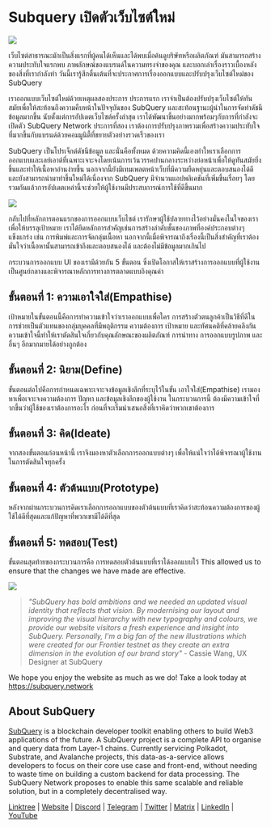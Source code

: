 # Subquery เปิดตัวเว็บไซต์ใหม่

![](https://miro.medium.com/max/1400/0*AnB_ILxq6i0kKz2Y)

เว็บไซต์สาธารณะมักเป็นสิ่งแรกที่ผู้คนได้เห็นและได้พบเมื่อค้นดูบริษัทหรือผลิตภัณฑ์ มันสามารถสร้างความประทับใจแรกพบ ภาพลักษณ์ของแบรนด์ในความทรงจำของคุณ และบอกเล่าเรื่องราวเบื้องหลังของสิ่งที่เรากำลังทำ วันนี้เรารู้สึกตื่นเต้นที่จะประกาศการเรื่องออกแบบและปรับปรุงเว็บไซต์ใหม่ของ SubQuery

เราออกแบบเว็บไซต์ใหม่ด้วยเหตุผลสองประการ ประการแรก เราจำเป็นต้องปรับปรุงเว็บไซต์ให้ทันสมัยเพื่อให้สะท้อนถึงความคืบหน้าในปัจจุบันของ SubQuery และสะท้อนฐานะผู้นำในการจัดทำดัชนีข้อมูลมากขึ้น นับตั้งแต่การอัปเดตเว็บไซต์ครั้งล่าสุด เราได้พัฒนาขึ้นอย่างมากพร้อมๆกับการที่กำลังจะเปิดตัว SubQuery Network ประการที่สอง เราต้องการปรับปรุงภาพรวมเพื่อสร้างความประทับใจที่มากขึ้นกับแบรนด์ด้วยคอมมูนิตี้ที่ขยายตัวอย่างรวดเร็วของเรา

SubQuery เป็นโปรเจ็กต์ดัชนีข้อมูล และนั่นคือทั้งหมด ด้วยความคิดนี้เองทำใหเราเลือกการออกแบบและเลย์เอาต์ที่เฉพาะเจาะจงโดยเน้นการเว้นวรรคปานกลางระหว่างย่อหน้าเพื่อให้ดูทันสมัยยิ่งขึ้นและทำให้เนื้อหาอ่านง่ายขึ้น นอกจากนี้ยังมีเทมเพลตหน้าเว็บที่มีความยืดหยุ่นและตอบสนองได้ดีและยังสามารถนำมาทำขึ้นใหม่ได้เนื่องจาก SubQuery มีจำนวนแอปพลิเคชันที่เพิ่มขึ้นเรื่อยๆ โดยรวมกันแล้วการอัปเดตเหล่านี้จะช่วยให้ผู้ใช้งานมีประสบการณ์การใช้ที่ดีขึ้นมาก

![](https://miro.medium.com/max/1400/1*rqmuhuC5rdV7sZN2AwokZQ.png)

กลับไปที่หลักการตอนแรกของการออกแบบเว็บไซต์ เรารักษาผู้ใช้ปลายทางไว้อย่างมั่นคงในใจของเรา เพื่อให้บรรลุเป้าหมาย เราได้ยึดหลักการสำคัญเช่นการสร้างลำดับชั้นของภาพที่องค์ประกอบต่างๆแข็งแกร่ง เช่น การพิมพ์และการจัดกลุ่มเนื้อหา นอกจากนี้เมื่อพิจารณาถึงเรื่องนี้เป็นสิ่งสำคัญที่เราต้องมั่นใจว่าเนื้อหานั้นสามารถเข้าถึงและตอบสนองได้ และต้องไม่มีข้อมูลมากเกินไป

กระบวนการออกแบบ UI ของเรามีด้วยกัน 5 ขั้นตอน ซึ่งเปิดโอกาสให้เราสร้างการออกแบบที่ผู้ใช้งานเป็นศูนย์กลางและพิจารณาหลักการทางการตลาดแบบอิงคุณค่า

## ขั้นตอนที่ 1: ความเอาใจใส่(Empathise)

เป้าหมายในขั้นตอนนี้คือการทำความเข้าใจว่าเราออกแบบเพื่อใคร การสร้างตัวตนลูกค้าเป็นวิธีที่ดีในการช่วยเป็นตัวแทนของกลุ่มบุคคลที่มีพฤติกรรม ความต้องการ เป้าหมาย และทัศนคติที่คล้ายคลึงกัน ความเข้าใจนี้ทำให้เราตัดสินใจเกี่ยวกับคุณลักษณะของผลิตภัณฑ์ การนำทาง การออกแบบรูปภาพ และอื่นๆ อีกมากมายได้อย่างถูกต้อง

## ขั้นตอนที่ 2: นิยาม(Define)

ขั้นตอนต่อไปคือการกำหนดเฉพาะเจาะจงข้อมูลเชิงลึกที่ระบุไว้ในขั้น เอาใจใส่(Empathise) เรามองหาเพื่อเจาะจงความต้องการ ปัญหา และข้อมูลเชิงลึกของผู้ใช้งาน ในกระบวนการนี้ ต้องมีความเข้าใจที่ากขึ้นว่าผู้ใช้ของเราต้องการอะไร ก่อนที่จะเริ่มนำเสนอสิ่งที่เราคิดว่าพวกเขาต้องการ

## ขั้นตอนที่ 3: คิด(Ideate)

จากสองขั้นตอนก่อนหน้านี้ เราจึงมองหาตัวเลือกการออกแบบต่างๆ เพื่อให้แน่ใจว่าได้พิจารณาผู้ใช้งานในการตัดสินใจทุกครั้ง

## ขั้นตอนที่ 4: ตัวต้นแบบ(Prototype)

หลังจากผ่านกระบวนการคิดเราเลือกการออกแบบของตัวต้นแบบที่เราคิดว่าสะท้อนความต้องการของผู้ใช้ได้ดีที่สุดและแก้ปัญหาที่พวกเขามีได้ดีที่สุด

## ขั้นตอนที่ 5: ทดสอบ(Test)

ขั้นตอนสุดท้ายของกระบวนการคือ การทดสอบตัวต้นแบบที่เราได้ออกแบบไว้ This allowed us to ensure that the changes we have made are effective.

![](https://miro.medium.com/max/1400/1*AMO1WP2Yg1MtNht22gIeaw.png)

> _"SubQuery has bold ambitions and we needed an updated visual identity that reflects that vision. By modernising our layout and improving the visual hierarchy with new typography and colours, we provide our website visitors a fresh experience and insight into SubQuery. Personally, I'm a big fan of the new illustrations which were created for our Frontier testnet as they create an extra dimension in the evolution of our brand story"_ - Cassie Wang, UX Designer at SubQuery

We hope you enjoy the website as much as we do! Take a look today at https://subquery.network

## About SubQuery

[SubQuery](https://subquery.network) is a blockchain developer toolkit enabling others to build Web3 applications of the future. A SubQuery project is a complete API to organise and query data from Layer-1 chains. Currently servicing Polkadot, Substrate, and Avalanche projects, this data-as-a-service allows developers to focus on their core use case and front-end, without needing to waste time on building a custom backend for data processing. The SubQuery Network proposes to enable this same scalable and reliable solution, but in a completely decentralised way.

​​[Linktree](https://linktr.ee/subquerynetwork) | [Website](https://subquery.network/) | [Discord](https://discord.com/invite/78zg8aBSMG) | [Telegram](https://t.me/subquerynetwork) | [Twitter](https://twitter.com/subquerynetwork) | [Matrix](https://matrix.to/#/#subquery:matrix.org) | [LinkedIn](https://www.linkedin.com/company/subquery) | [YouTube](https://www.youtube.com/channel/UCi1a6NUUjegcLHDFLr7CqLw)
